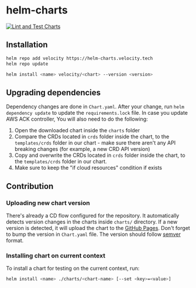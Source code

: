 # helm-charts

[![Lint and Test Charts](https://github.com/techvelocity/helm-charts/actions/workflows/testing.yaml/badge.svg)](https://github.com/techvelocity/helm-charts/actions/workflows/testing.yaml)

## Installation

```bash
helm repo add velocity https://helm-charts.velocity.tech
helm repo update

helm install <name> velocity/<chart> --version <version>
```

## Upgrading dependencies

Dependency changes are done in `Chart.yaml`.
After your change, run `helm dependency update` to update the `requirements.lock` file.
In case you update AWS ACK controller, You will also need to do the following:

1. Open the downloaded chart inside the `charts` folder
2. Compare the CRDs located in `crds` folder inside the chart, to the `templates/crds` folder in our chart - make sure there aren't any API breaking changes (for example, a new CRD API version)
3. Copy and overwrite the CRDs located in `crds` folder inside the chart, to the `templates/crds` folder in our chart.
4. Make sure to keep the "if cloud resources" condition if exists

## Contribution

### Uploading new chart version

There's already a CD flow configured for the repository.
It automatically detects version changes in the charts inside `charts/` directory.
If a new version is detected, it will upload the chart to the [GitHub Pages](https://helm-charts.velocity.tech/).
Don't forget to bump the version in `Chart.yaml` file.
The version should follow [semver](https://semver.org/) format.

### Installing chart on current context

To install a chart for testing on the current context, run:

```bash
helm install <name> ./charts/<chart-name> [--set <key>=<value>]
```
